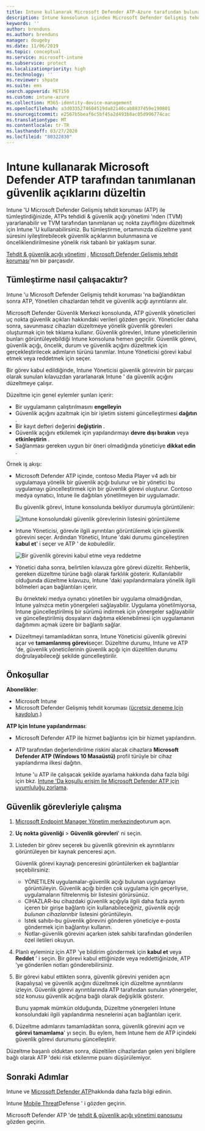 ```yaml
---
title: Intune kullanarak Microsoft Defender ATP-Azure tarafından bulunan güvenlik açıklarını düzeltin | Microsoft Docs
description: Intune konsolunun içinden Microsoft Defender Gelişmiş tehdit koruması 'nın (ATP) bir parçası olan güvenlik görevlerinin ve tehdit & güvenlik açığı yönetimi 'nin nasıl yönetileceğini öğrenin.
keywords: ''
author: brenduns
ms.author: brenduns
manager: dougeby
ms.date: 11/06/2019
ms.topic: conceptual
ms.service: microsoft-intune
ms.subservice: protect
ms.localizationpriority: high
ms.technology: ''
ms.reviewer: shpate
ms.suite: ems
search.appverid: MET150
ms.custom: intune-azure
ms.collection: M365-identity-device-management
ms.openlocfilehash: a3d0335274604519da82146cab8837459e190801
ms.sourcegitcommit: e2567b5beaf6c5bf45a2d493b8ac05d996774cac
ms.translationtype: MT
ms.contentlocale: tr-TR
ms.lasthandoff: 03/27/2020
ms.locfileid: "80322830"
---
```

# <a name="use-intune-to-remediate-vulnerabilities-identified-by-microsoft-defender-atp"></a>Intune kullanarak Microsoft Defender ATP tarafından tanımlanan güvenlik açıklarını düzeltin

Intune 'U Microsoft Defender Gelişmiş tehdit koruması (ATP) ile tümleştirdiğinizde, ATPs tehdidi & güvenlik açığı yönetimi 'nden (TVM) yararlanabilir ve TVM tarafından tanımlanan uç nokta zayıflılığını düzeltmek için Intune 'U kullanabilirsiniz. Bu tümleştirme, ortamınızda düzeltme yanıt süresini iyileştirebilecek güvenlik açıklarının bulunmasına ve önceliklendirilmesine yönelik risk tabanlı bir yaklaşım sunar.

[Tehdit & güvenlik açığı yönetimi](https://docs.microsoft.com/windows/security/threat-protection/windows-defender-atp/next-gen-threat-and-vuln-mgt) , [Microsoft Defender Gelişmiş tehdit koruması](https://docs.microsoft.com/windows/security/threat-protection/windows-defender-atp/windows-defender-advanced-threat-protection)'nın bir parçasıdır.

## <a name="how-integration-works"></a>Tümleştirme nasıl çalışacaktır?

Intune 'u Microsoft Defender Gelişmiş tehdit koruması 'na bağlandıktan sonra ATP, Yönetilen cihazlardan tehdit ve güvenlik açığı ayrıntılarını alır.

Microsoft Defender Güvenlik Merkezi konsolunda, ATP güvenlik yöneticileri uç nokta güvenlik açıkları hakkındaki verileri gözden geçirir. Yöneticiler daha sonra, savunmasız cihazları düzeltmeye yönelik güvenlik görevleri oluşturmak için tek tıklama kullanır. Güvenlik görevleri, Intune yöneticilerinin bunları görüntüleyebildiği Intune konsoluna hemen geçirilir. Güvenlik görevi, güvenlik açığı, öncelik, durum ve güvenlik açığını düzeltmek için gerçekleştirilecek adımların türünü tanımlar. Intune Yöneticisi görevi kabul etmek veya reddetmek için seçer.

Bir görev kabul edildiğinde, Intune Yöneticisi güvenlik görevinin bir parçası olarak sunulan kılavuzdan yararlanarak Intune ' da güvenlik açığını düzeltmeye çalışır.

Düzeltme için genel eylemler şunları içerir:

- Bir uygulamanın çalıştırılmasını **engelleyin**
- Güvenlik açığını azaltmak için bir işletim sistemi güncelleştirmesi **dağıtın** .
- Bir kayıt defteri değerini **değiştirin** .
- Güvenlik açığını etkilemek için yapılandırmayı **devre dışı bırakın** veya **etkinleştirin** .
- Sağlanması gereken uygun bir öneri olmadığında yöneticiye **dikkat edin** .

Örnek iş akışı:

- Microsoft Defender ATP içinde, contoso Media Player v4 adlı bir uygulamaya yönelik bir güvenlik açığı bulunur ve bir yönetici bu uygulamayı güncelleştirmek için bir güvenlik görevi oluşturur. Contoso medya oynatıcı, Intune ile dağıtılan yönetilmeyen bir uygulamadır.

  Bu güvenlik görevi, Intune konsolunda bekliyor durumuyla görüntülenir:

  ![Intune konsolundaki güvenlik görevlerinin listesini görüntüleme](./media/atp-manage-vulnerabilities/temp-security-tasks.png)

- Intune Yöneticisi, görevle ilgili ayrıntıları görüntülemek için güvenlik görevini seçer.  Ardından Yönetici, Intune 'daki durumu güncelleştiren **kabul et**' i seçer ve ATP ' de *kabul*edilir.

  ![Bir güvenlik görevini kabul etme veya reddetme](./media/atp-manage-vulnerabilities/temp-accept-task.png)

- Yönetici daha sonra, belirtilen kılavuza göre görevi düzeltir. Rehberlik, gereken düzeltme türüne bağlı olarak farklılık gösterir. Kullanılabilir olduğunda düzeltme kılavuzu, Intune 'daki yapılandırmalara yönelik ilgili bölmeleri açan bağlantıları içerir.

  Bu örnekteki medya oynatıcı yönetilen bir uygulama olmadığından, Intune yalnızca metin yönergeleri sağlayabilir. Uygulama yönetilmiyorsa, Intune güncelleştirilmiş bir sürümü indirmek için yönergeler sağlayabilir ve güncelleştirilmiş dosyaların dağıtıma eklenebilmesi için uygulamanın dağıtımını açmak üzere bir bağlantı sağlar.

- Düzeltmeyi tamamladıktan sonra, Intune Yöneticisi güvenlik görevini açar ve **tamamlanmış görevi**seçer.  Düzeltme durumu, Intune ve ATP 'de, güvenlik yöneticilerinin güvenlik açığı için düzeltilen durumu doğrulayabileceği şekilde güncelleştirilir.

## <a name="prerequisites"></a>Önkoşullar  

**Abonelikler**:

- Microsoft Intune  
- Microsoft Defender Gelişmiş tehdit koruması ([ücretsiz deneme Için kaydolun](https://www.microsoft.com/WindowsForBusiness/windows-atp?ocid=docs-wdatp-main-abovefoldlink).)

**ATP Için Intune yapılandırması**:

- Microsoft Defender ATP ile hizmet bağlantısı için bir hizmet yapılandırın.
- ATP tarafından değerlendirilme riskini alacak cihazlara **Microsoft Defender ATP (Windows 10 Masaüstü)** profil türüyle bir cihaz yapılandırma ilkesi dağıtın.

  Intune 'u ATP ile çalışacak şekilde ayarlama hakkında daha fazla bilgi için bkz. [Intune 'Da koşullu erişim Ile Microsoft Defender ATP için uyumluluğu zorlama](advanced-threat-protection.md#enable-microsoft-defender-atp-in-intune).

## <a name="work-with-security-tasks"></a>Güvenlik görevleriyle çalışma

1. [Microsoft Endpoint Manager Yönetim merkezinde](https://go.microsoft.com/fwlink/?linkid=2109431)oturum açın.

2. **Uç nokta güvenliği** > **Güvenlik görevleri**' ni seçin.

3. Listeden bir görev seçerek bu güvenlik görevinin ek ayrıntılarını görüntüleyen bir kaynak penceresi açın.

   Güvenlik görevi kaynağı penceresini görüntülerken ek bağlantılar seçebilirsiniz:

   - YÖNETILEN uygulamalar-güvenlik açığı bulunan uygulamayı görüntüleyin. Güvenlik açığı birden çok uygulama için geçerliyse, uygulamaların filtrelenmiş bir listesini görürsünüz.
   - CIHAZLAR-bu cihazdaki güvenlik açığıyla ilgili daha fazla ayrıntı içeren bir girişe bağlantı için kullanabileceğiniz, *güvenlik açığı bulunan cihazların*bir listesini görüntüleyin.
   - Istek sahıbı-bu güvenlik görevini gönderen yöneticiye e-posta göndermek için bağlantıyı kullanın.
   - Notlar-güvenlik görevini açarken istek sahibi tarafından gönderilen özel iletileri okuyun.

4. Planlı eyleminiz için ATP 'ye bildirim göndermek için **kabul et** veya **Reddet** ' i seçin. Bir görevi kabul ettiğinizde veya reddettiğinizde, ATP 'ye gönderilen notları gönderebilirsiniz.

5. Bir görevi kabul ettikten sonra, güvenlik görevini yeniden açın (kapalıysa) ve güvenlik açığını düzeltmek için düzeltme ayrıntılarını izleyin. Güvenlik görevi ayrıntılarında ATP tarafından sunulan yönergeler, söz konusu güvenlik açığına bağlı olarak değişiklik gösterir.

   Bunu yapmak mümkün olduğunda, Düzeltme yönergeleri Intune konsolundaki ilgili yapılandırma nesnelerini açan bağlantıları içerir.

6. Düzeltme adımlarını tamamladıktan sonra, güvenlik görevini açın ve **görevi tamamlama**' yı seçin.  Bu eylem, hem Intune hem de ATP içindeki güvenlik görevi durumunu güncelleştirir.

Düzeltme başarılı olduktan sonra, düzeltilen cihazlardan gelen yeni bilgilere bağlı olarak ATP 'deki risk etkilenme puanı düşürülemiyor.

## <a name="next-steps"></a>Sonraki Adımlar
Intune ve [Microsoft Defender ATP](advanced-threat-protection.md)hakkında daha fazla bilgi edinin.

Intune [Mobile Threat](mobile-threat-defense.md)Defense ' i gözden geçirin.

Microsoft Defender ATP 'de [tehdit & güvenlik açığı yönetimi panosunu](https://docs.microsoft.com/windows/security/threat-protection/windows-defender-atp/tvm-dashboard-insights) gözden geçirin.
